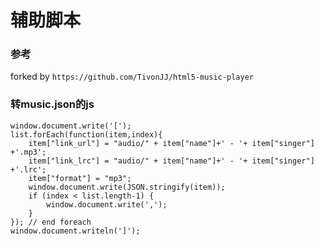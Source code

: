 # 辅助脚本

### 参考
forked by ```https://github.com/TivonJJ/html5-music-player```

### 转music.json的js
```
window.document.write('[');
list.forEach(function(item,index){
    item["link_url"] = "audio/" + item["name"]+' - '+ item["singer"] +'.mp3';
    item["link_lrc"] = "audio/" + item["name"]+' - '+ item["singer"] +'.lrc';
    item["format"] = "mp3";
    window.document.write(JSON.stringify(item));
    if (index < list.length-1) {
        window.document.write(',');
    }
}); // end foreach
window.document.writeln(']');
```
# 